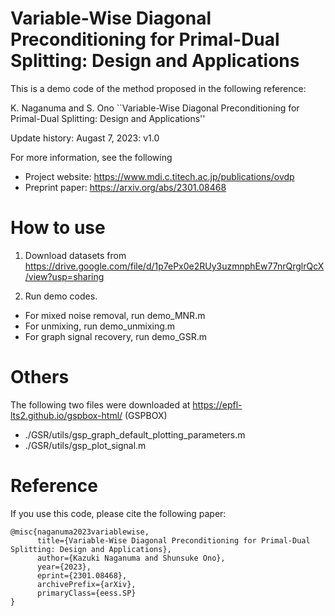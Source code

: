 # Variable-Wise Diagonal Preconditioning for Primal-Dual Splitting: Design and Applications

This is a demo code of the method proposed in the following reference:

K. Naganuma and S. Ono
``Variable-Wise Diagonal Preconditioning for Primal-Dual Splitting: Design and Applications''

Update history:
Augast 7, 2023: v1.0 

For more information, see the following 
- Project website: https://www.mdi.c.titech.ac.jp/publications/ovdp
- Preprint paper: https://arxiv.org/abs/2301.08468

# How to use
1. Download datasets from https://drive.google.com/file/d/1p7ePx0e2RUy3uzmnphEw77nrQrglrQcX/view?usp=sharing

2. Run demo codes.
 - For mixed noise removal, run demo_MNR.m
 - For unmixing, run demo_unmixing.m
 - For graph signal recovery, run demo_GSR.m

# Others
The following two files were downloaded at https://epfl-lts2.github.io/gspbox-html/ (GSPBOX)
 - ./GSR/utils/gsp_graph_default_plotting_parameters.m
 - ./GSR/utils/gsp_plot_signal.m

# Reference
If you use this code, please cite the following paper:

```
@misc{naganuma2023variablewise,
      title={Variable-Wise Diagonal Preconditioning for Primal-Dual Splitting: Design and Applications}, 
      author={Kazuki Naganuma and Shunsuke Ono},
      year={2023},
      eprint={2301.08468},
      archivePrefix={arXiv},
      primaryClass={eess.SP}
}
```

